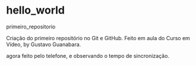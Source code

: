 # hello_world
 primeiro_repositorio

Criação do primeiro repositório no Git e GitHub.
Feito em aula do Curso em Vídeo, by Gustavo Guanabara.

agora feito pelo telefone, e observando o tempo de sincronização.